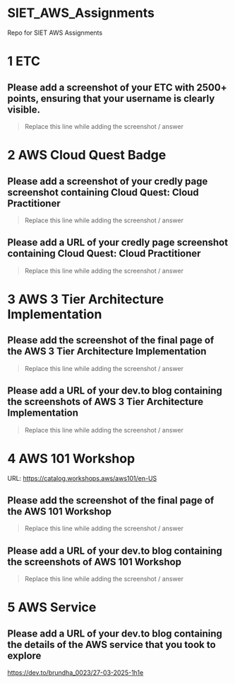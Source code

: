 # SIET_AWS_Assignments
Repo for SIET AWS Assignments

# 1 ETC

## Please add a screenshot of your ETC with 2500+ points, ensuring that your username is clearly visible.
> Replace this line while adding the screenshot / answer


# 2 AWS Cloud Quest Badge

## Please add a screenshot of your credly page screenshot containing Cloud Quest: Cloud Practitioner
> Replace this line while adding the screenshot / answer

## Please add a URL of your credly page screenshot containing Cloud Quest: Cloud Practitioner
> Replace this line while adding the screenshot / answer


# 3 AWS 3 Tier Architecture Implementation

## Please add the screenshot of the final page of the AWS 3 Tier Architecture Implementation
> Replace this line while adding the screenshot / answer

## Please add a URL of your dev.to blog containing the screenshots of AWS 3 Tier Architecture Implementation
> Replace this line while adding the screenshot / answer


# 4 AWS 101 Workshop
URL: https://catalog.workshops.aws/aws101/en-US

## Please add the screenshot of the final page of the AWS 101 Workshop
> Replace this line while adding the screenshot / answer

## Please add a URL of your dev.to blog containing the screenshots of AWS 101 Workshop
> Replace this line while adding the screenshot / answer


# 5 AWS Service

## Please add a URL of your dev.to blog containing the details of the AWS service that you took to explore
https://dev.to/brundha_0023/27-03-2025-1h1e


